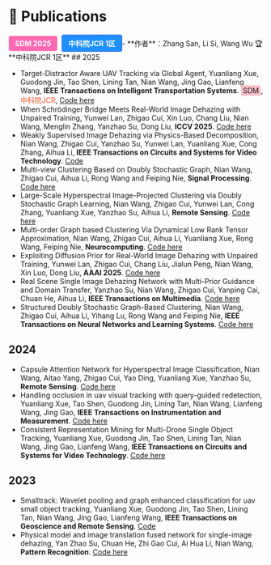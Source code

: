 # 📝 Publications 
<!-- 
## Selected Publications

### Multi-view Late Fusion Alignment
<div class='paper-box'><div class='paper-box-image'><div><div class="badge">IJCAI 2019</div><img src='images/ijcai.jpg' alt="sym" width="100%"></div></div>
<div class='paper-box-text' markdown="1">

[Multi-view Clustering via Late Fusion Alignment Maximization](https://www.ijcai.org/Proceedings/2019/0524.pdf) <a href='https://scholar.google.com/citations?user=5o9hK3EAAAAJ'><img src="https://img.shields.io/endpoint?logo=Google%20Scholar&url=https%3A%2F%2Fcdn.jsdelivr.net%2Fgh%2Fwangsiwei2010%2Fwangsiwei2010.github.io@google-scholar-stats%2Fgs_data_shieldsio_paper4.json&labelColor=f6f6f6&color=9cf&style=flat&label=citations"></a>

[Code](https://github.com/wangsiwei2010/latefusionalignment)

**Siwei Wang**, Xinwang Liu, En Zhu, Chang Tang, Jiyuan Liu, Jingtao Hu, Jingyuan Xia, Jianping Yin

[**Project**](https://scholar.google.com/citations?view_op=view_citation&hl=zh-CN&user=DhtAFkwAAAAJ&citation_for_view=DhtAFkwAAAAJ:ALROH1vI_8AC) <strong><span class='show_paper_citations' data='DhtAFkwAAAAJ:ALROH1vI_8AC'></span></strong>
- propose multi-view late fusion paradigm. 
</div>
</div>


### Large-scale Anchor Representation
<div class='paper-box'><div class='paper-box-image'><div><div class="badge">IEEE TIP2022</div><img src='images/tip.jpg' alt="sym" width="100%"></div></div>
<div class='paper-box-text' markdown="1">

[Fast Parameter-Free Multi-View Subspace Clustering With Consensus Anchor Guidance](https://www.researchgate.net/publication/356634317_Fast_Parameter-Free_Multi-View_Subspace_Clustering_With_Consensus_Anchor_Guidance) <a href='https://scholar.google.com/citations?user=5o9hK3EAAAAJ'><img src="https://img.shields.io/endpoint?logo=Google%20Scholar&url=https%3A%2F%2Fcdn.jsdelivr.net%2Fgh%2Fwangsiwei2010%2Fwangsiwei2010.github.io@google-scholar-stats%2Fgs_data_shieldsio_paper1.json&labelColor=f6f6f6&color=9cf&style=flat&label=citations"></a>

[Code](https://github.com/wangsiwei2010/FPMVS-CAG)

**Siwei Wang**, Xinwang Liu, Xinzhong Zhu, Pei Zhang, Yi Zhang, Feng Gao, En Zhu (ESI High Cited Paper)

[**Project**](https://scholar.google.com/citations?view_op=view_citation&hl=zh-CN&user=DhtAFkwAAAAJ&citation_for_view=DhtAFkwAAAAJ:ALROH1vI_8AC) <strong><span class='show_paper_citations' data='DhtAFkwAAAAJ:ALROH1vI_8AC'></span></strong>
- a unified multi-view co-training style of anchors. 
</div>
</div>


### Large-scale Anchor Alignment
<div class='paper-box'><div class='paper-box-image'><div><div class="badge">NeurIPS 2022</div><img src='images/neurips.jpg' alt="sym" width="100%"></div></div>
<div class='paper-box-text' markdown="1">

[Align then Fusion: Generalized Large-scale Multi-view Clustering with Anchor Matching Correspondences](https://proceedings.neurips.cc/paper_files/paper/2022/file/270339c997293ca2988c62f4308e389f-Paper-Conference.pdf) <a href='https://scholar.google.com/citations?user=5o9hK3EAAAAJ'><img src="https://img.shields.io/endpoint?logo=Google%20Scholar&url=https%3A%2F%2Fcdn.jsdelivr.net%2Fgh%2Fwangsiwei2010%2Fwangsiwei2010.github.io@google-scholar-stats%2Fgs_data_shieldsio_paper2.json&labelColor=f6f6f6&color=9cf&style=flat&label=citations"></a>

[Code](https://github.com/wangsiwei2010/NeurIPS22-FMVACC)

**Siwei Wang**, Xinwang Liu, Suyuan Liu, Jiaqi Jin, Wenxuan Tu, Xinzhong Zhu, En Zhu

[**Project**](https://scholar.google.com/citations?view_op=view_citation&hl=zh-CN&user=DhtAFkwAAAAJ&citation_for_view=DhtAFkwAAAAJ:ALROH1vI_8AC) <strong><span class='show_paper_citations' data='DhtAFkwAAAAJ:ALROH1vI_8AC'></span></strong>
- the first work to tackle multi-view anchor-unaligned problem. 
</div>
</div>

### Large-scale Anchor for Incomplete Scenerios 
<div class='paper-box'><div class='paper-box-image'><div><div class="badge">CVPR 2022</div><img src='images/cvpr.jpg' alt="sym" width="100%"></div></div>
<div class='paper-box-text' markdown="1">

[Highly-efficient Incomplete Large-scale Multi-view Clustering with Consensus Bipartite Graph](https://openaccess.thecvf.com/content/CVPR2022/papers/Wang_Highly-Efficient_Incomplete_Large-Scale_Multi-View_Clustering_With_Consensus_Bipartite_Graph_CVPR_2022_paper.pdf) <a href='https://scholar.google.com/citations?user=5o9hK3EAAAAJ'><img src="https://img.shields.io/endpoint?logo=Google%20Scholar&url=https%3A%2F%2Fcdn.jsdelivr.net%2Fgh%2Fwangsiwei2010%2Fwangsiwei2010.github.io@google-scholar-stats%2Fgs_data_shieldsio_paper3.json&labelColor=f6f6f6&color=9cf&style=flat&label=citations"></a>

[Code](https://github.com/wangsiwei2010/CVPR22-IMVC-CBG)

**Siwei Wang**, Xinwang Liu, Li Liu, Wenxuan Tu, Xinzhong Zhu, Jiyuan Liu, Sihang Zhou, En Zhu

[**Project**](https://scholar.google.com/citations?view_op=view_citation&hl=zh-CN&user=DhtAFkwAAAAJ&citation_for_view=DhtAFkwAAAAJ:ALROH1vI_8AC) <strong><span class='show_paper_citations' data='DhtAFkwAAAAJ:ALROH1vI_8AC'></span></strong>
- the first large-scale multi-view anchor framework for incomplete scenerios. 
</div>
</div>



- [Physical model and image translation fused network for single-image dehazing](https://scholar.google.com/citations?view_op=view_citation&hl=en&user=5o9hK3EAAAAJ&sortby=pubdate&citation_for_view=5o9hK3EAAAAJ:pqnbT2bcN3wC), Shengju Yu, Siwei Wang, Zhibin Dong, Wenxuan Tu, Suyuan Liu, Zhao Lv, Pan Li, Miao Wang, En Zhu, **AAAI 2024**
-->

  <!-- SDM框与JCR框组合 -->​
  <div style="display: inline-block; border: 1px solid #FFC0CB; background-color: #FF69B4; padding: 6px 12px; border-radius: 4px;">​
    <span style="color: white; font-weight: bold; font-size: 14px;">SDM 2025</span>​
  </div>​
  <div style="display: inline-block; border: 1px solid #4169E1; background-color: #1E90FF; padding: 6px 12px; border-radius: 4px; margin-left: 8px;">​
    <span style="color: white; font-weight: bold; font-size: 14px;">中科院JCR 1区</span>​
  </div>​
- **作者**：Zhang San, Li Si, Wang Wu 
     🏆 **中科院JCR 1区**
## 2025

-   Target-Distractor Aware UAV Tracking via Global Agent, Yuanliang Xue, Guodong Jin, Tao Shen, Lining Tan, Nian Wang, Jing Gao, Lianfeng Wang, **IEEE Transactions on Intelligent Transportation Systems**.
<span style="background-color:#FFC0CB; padding: 2px 4px; border-radius: 3px;">SDM</span>, <span style="color:#FF5733;">中科院JCR</span>, [Code here](https://bgithub.xyz/xyl-507/TDAT)
-   When Schrödinger Bridge Meets Real-World Image Dehazing with Unpaired Training, Yunwei Lan, Zhigao Cui, Xin Luo, Chang Liu, Nian Wang, Menglin Zhang, Yanzhao Su, Dong Liu, **ICCV 2025**. [Code here](https://bgithub.xyz/ywxjm/DehazeSB)
-   Weakly Supervised Image Dehazing via Physics-Based Decomposition,  Nian Wang, Zhigao Cui, Yanzhao Su, Yunwei Lan, Yuanliang Xue, Cong Zhang, Aihua Li, **IEEE Transactions on Circuits and Systems for Video Technology**. [Code](https://bgithub.xyz/NianWang-HJJGCDX/PBD)
-   Multi-view Clustering Based on Doubly Stochastic Graph, Nian Wang, Zhigao Cui, Aihua Li, Rong Wang and Feiping Nie, **Signal Processing**. [Code here](https://bgithub.xyz/NianWang-HJJGCDX/MCDSG)
-   Large-Scale Hyperspectral Image-Projected Clustering via Doubly Stochastic Graph Learning, Nian Wang, Zhigao Cui, Yunwei Lan, Cong Zhang, Yuanliang Xue, 
Yanzhao Su, Aihua Li, **Remote Sensing**. [Code here](https://github.com/NianWang-HJJGCDX/HPCDL)
-   Multi-order Graph based Clustering Via Dynamical Low Rank Tensor Approximation, Nian Wang, Zhigao Cui, Aihua Li, Yuanliang Xue, Rong Wang, Feiping Nie,   **Neurocomputing**. [Code here](https://github.com/NianWang-HJJGCDX/MCDLT)
-  Exploiting Diffusion Prior for Real-World Image Dehazing with Unpaired Training, Yunwei Lan, Zhigao Cui, Chang Liu, Jialun Peng, Nian Wang, Xin Luo, Dong Liu,  **AAAI 2025**. [Code here](https://github.com/ywxjm/Diff-Dehazer)
-  Real Scene Single Image Dehazing Network with Multi-Prior Guidance and Domain Transfer, Yanzhao Su, Nian Wang, Zhigao Cui, Yanping Cai, Chuan He, Aihua Li,  **IEEE Transactions on Multimedia**. [Code here](https://github.com/NianWang-HJJGCDX/DNMGDT)
-  Structured Doubly Stochastic Graph-Based Clustering, Nian Wang, Zhigao Cui, Aihua Li, Yihang Lu, Rong Wang and Feiping Nie,  **IEEE Transactions on Neural Networks and Learning Systems**. [Code here](https://github.com/NianWang-HJJGCDX/SDSGC)
 
## 2024
- Capsule Attention Network for Hyperspectral Image Classification, Nian Wang, Aitao Yang, Zhigao Cui, Yao Ding, Yuanliang Xue, Yanzhao Su, **Remote Sensing**. [Code here](https://github.com/NianWang-HJJGCDX/CAN)
- Handling occlusion in uav visual tracking with query-guided redetection, Yuanliang Xue, Tao Shen, Guodong Jin, Lining Tan, Nian Wang, Lianfeng Wang, Jing Gao, **IEEE Transactions on Instrumentation and Measurement**. [Code here](https://github.com/xyl-507/QRDT)
- Consistent Representation Mining for Multi-Drone Single Object Tracking, Yuanliang Xue, Guodong Jin, Tao Shen, Lining Tan, Nian Wang, Jing Gao, Lianfeng Wang, **IEEE Transactions on Circuits and Systems for Video Technology**. [Code here](https://github.com/xyl-507/CRM)

## 2023
- Smalltrack: Wavelet pooling and graph enhanced classification for uav small object tracking, Yuanliang Xue, Guodong Jin, Tao Shen, Lining Tan, Nian Wang, Jing Gao, Lianfeng Wang, **IEEE Transactions on Geoscience and Remote Sensing**. [Code](https://github.com/xyl-507/SmallTrack)
- Physical model and image translation fused network for single-image dehazing, Yan Zhao Su, Chuan He, Zhi Gao Cui, Ai Hua Li, Nian Wang, **Pattern Recognition**. [Code here](https://github.com/syzlhh/PMITFN)


